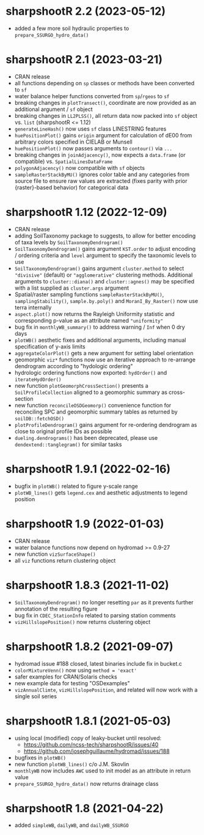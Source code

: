 # sharpshootR 2.2 (2023-05-12)
 * added a few more soil hydraulic properties to `prepare_SSURGO_hydro_data()` 

# sharpshootR 2.1 (2023-03-21)
 * CRAN release
 * all functions depending on `sp` classes or methods have been converted to `sf`
 * water balance helper functions converted from `sp`/`rgeos` to `sf`
 * breaking changes in `plotTransect()`, coordinate are now provided as an additional argument / `sf` object
 * breaking changes in `LL2PLSS()`, all return data now packed into `sf` object vs. `list` (sharpshootR <= 1.12)
 * `generateLineHash()` now uses `sf` class LINESTRING features
 * `huePositionPlot()` gains `origin` argument for calculation of dE00 from arbitrary colors specified in CIELAB or Munsell
 * `huePositionPlot()` now passes arguments to `contour()` via `...`
 * breaking changes in `joinAdjacency()`, now expects a `data.frame` (or compatible) vs. `SpatialLinesDataFrame`
 * `polygonAdjacency()` now compatible with `sf` objects
 * `sampleRasterStackByMU()` ignores color table and any categories from source file to ensure raw values are extracted (fixes parity with prior {raster}-based behavior) for categorical data
 
# sharpshootR 1.12 (2022-12-09)
 * CRAN release
 * adding SoilTaxonomy package to suggests, to allow for better encoding of taxa levels by `SoilTaxonomyDendrogram()`
 * `SoilTaxonomyDendrogram()` gains argument `KST.order` to adjust encoding / ordering criteria and `level` argument to specify the taxonomic levels to use
 * `SoilTaxonomyDendrogram()` gains argument `cluster.method` to select `"divisive"` (default) or `"agglomerative"` clustering methods. Additional arguments to `cluster::diana()` and `cluster::agnes()` may be specified with a list supplied as `cluster.args` argument
 * Spatial/raster sampling functions `sampleRasterStackByMU()`, `samplingStability()`, `sample.by.poly()` and `MoranI_By_Raster()` now use terra internally
 * `aspect.plot()` now returns the Rayleigh Uniformity statistic and corresponding p-value as an attribute named `"uniformity"`
 * bug fix in `monthlyWB_summary()` to address warning / `Inf` when 0 dry days
 * `plotWB()` aesthetic fixes and additional arguments, including manual specification of y-axis limits
 * `aggregateColorPlot()` gets a new argument for setting label orientation
 * geomorphic `viz*` functions now use an iterative approach to re-arrange dendrogram according to "hydologic ordering"
 * hydrologic ordering functions now exported: `hydOrder()` and `iterateHydOrder()`
 * new function `plotGeomorphCrossSection()` presents a `SoilProfileCollection` aligned to a geomorphic summary as cross-section
 * new function `reconcileOSDGeomorp()` convenience function for reconciling SPC and geomorphic summary tables as returned by `soilDB::fetchOSD()`
 * `plotProfileDendrogram()` gains argument for re-ordering dendrogram as close to original profile IDs as possible
 * `dueling.dendrograms()` has been deprecated, please use `dendextend::tanglegram()` for similar tasks

# sharpshootR 1.9.1 (2022-02-16)
 * bugfix in `plotWB()` related to figure y-scale range
 * `plotWB_lines()` gets `legend.cex` and aesthetic adjustments to legend position
 
# sharpshootR 1.9 (2022-01-03)
 * CRAN release
 * water balance functions now depend on hydromad >= 0.9-27
 * new function `vizSurfaceShape()`
 * all `viz` functions return clustering object

# sharpshootR 1.8.3 (2021-11-02)
 * `SoilTaxonomyDendrogram()` no longer resetting `par` as it prevents further annotation of the resulting figure
 * bug fix in `CDEC_StationInfo` related to parsing station comments
 * `vizHillslopePosition()` now returns clustering object

# sharpshootR 1.8.2 (2021-09-07)
 * hydromad issue #188 closed, latest binaries include fix in bucket.c
 * `colorMixtureVenn()` now using `method = 'exact'`
 * safer examples for CRAN/Solaris checks
 * new example data for testing "OSDexamples"
 * `vizAnnualClimte`, `vizHillslopePosition`, and related will now work with a single soil series 

# sharpshootR 1.8.1 (2021-05-03)
 * using local (modified) copy of leaky-bucket until resolved:
   - https://github.com/ncss-tech/sharpshootR/issues/40
   - https://github.com/josephguillaume/hydromad/issues/188
 * bugfixes in `plotWB()`
 * new function `plotWB_lines()` c/o J.M. Skovlin
 * `monthlyWB` now includes `AWC` used to init model as an attribute in return value
 * `prepare_SSURGO_hydro_data()` now returns drainage class

# sharpshootR 1.8 (2021-04-22)
 * added `simpleWB`, `dailyWB`, and `dailyWB_SSURGO`
